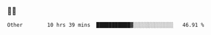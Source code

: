 ### 👨‍💻

<!--START_SECTION:waka-->

```text
Other        10 hrs 39 mins  ███████████▓░░░░░░░░░░░░░   46.91 %
```

<!--END_SECTION:waka-->
